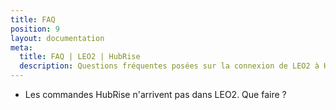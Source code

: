 ```yaml
---
title: FAQ
position: 9
layout: documentation
meta:
  title: FAQ | LEO2 | HubRise
  description: Questions fréquentes posées sur la connexion de LEO2 à HubRise. Connectez vos applications à HubRise avec facilité et synchronisez vos données.
---
```


- <Link to="/apps/leo2/faqs/commandes-non-recues">Les commandes HubRise n'arrivent pas dans LEO2. Que faire ?</Link>
